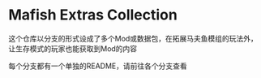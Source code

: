# Mafish Extras Collection
这个仓库以分支的形式设成了多个Mod或数据包，在拓展马夫鱼模组的玩法外，让生存模式的玩家也能获取到Mod的内容

每个分支都有一个单独的README，请前往各个分支查看